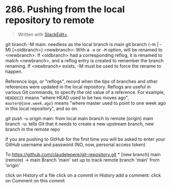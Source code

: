 # 286. Pushing from the local repository to remote


> Written with [StackEdit+](https://stackedit.net/).


git branch -M main: needless as the local branch is main
git branch (-m | -M) [\<oldbranch>] \<newbranch>:
With a `-m` or `-M` option, <oldbranch> will be renamed to \<newbranch>. If \<oldbranch> had a corresponding reflog, it is renamed to match \<newbranch>, and a reflog entry is created to remember the branch renaming. If \<newbranch> exists, -M must be used to force the rename to happen.

Reference logs, or "reflogs", record when the tips of branches and other references were updated in the local repository. Reflogs are useful in various Git commands, to specify the old value of a reference. For example, `HEAD@{2}` means "where HEAD used to be two moves ago", `master@{one.week.ago}` means "where master used to point to one week ago in this local repository", and so on.

git push -u origin main: from local main branch to remote (origin) main branch
-u: tells Git that it needs to create a new upstream branch, new branch in the remote repo

If you are pushing to GitHub for the first time you will be asked to enter your GitHub username and password (NO, now, personal access token)

To https://github.com/claudelepere/git-repository.git
 \* [new branch] main (remote) -> main 
Branch 'main' set up to track remote branch 'main' from 'origin'

click on History of a file
click on a commit in History
add a comment: click on Comment on this commit



<!--stackedit_data:
eyJoaXN0b3J5IjpbMjEwMzQxMzU4MSwxMjIyNzA0MTIzLC0xOD
U3NzU0ODJdfQ==
-->